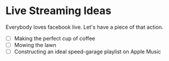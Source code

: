 # Live Streaming Ideas

Everybody loves facebook live. Let's have a piece of that action.

- [ ] Making the perfect cup of coffee
- [ ] Mowing the lawn
- [ ] Constructing an ideal speed-garage playlist on Apple Music